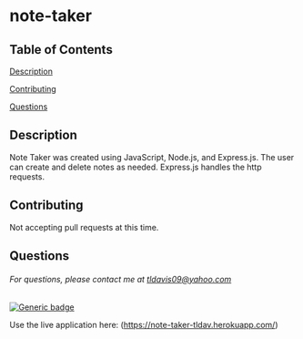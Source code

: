 # note-taker

## Table of Contents

[Description](#description)

[Contributing](#contributing)

[Questions](#questions)

## Description

Note Taker was created using JavaScript, Node.js, and Express.js. The user can create and delete notes as needed. Express.js handles the http requests.

## Contributing

Not accepting pull requests at this time.

## Questions

###### For questions, please contact me at tldavis09@yahoo.com

[![Generic badge](https://img.shields.io/badge/notetaker--purple.svg)](https://shields.io/)

Use the live application here: (https://note-taker-tldav.herokuapp.com/)
